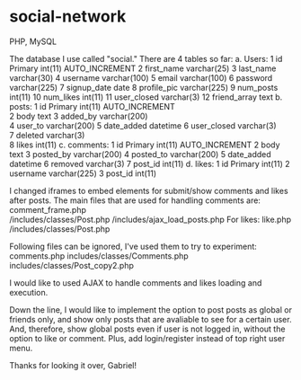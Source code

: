 # social-network
PHP, MySQL

The database I use called "social."
There are 4 tables so far:
a. Users:
	1	id  Primary	int(11)	AUTO_INCREMENT
	2	first_name	varchar(25)	
	3	last_name	varchar(30)
	4	username	varchar(100)
	5	email	varchar(100)
	6	password	varchar(225)
	7	signup_date	date
	8	profile_pic	varchar(225)
	9	num_posts	int(11)
	10	num_likes	int(11)	
	11	user_closed	varchar(3)
	12	friend_array	text
b. posts:
  1	id  Primary	int(11)	AUTO_INCREMENT	
	2	body	text
	3	added_by	varchar(200)	
	4	user_to varchar(200)
	5	date_added	datetime
	6	user_closed	varchar(3)	
	7	deleted	varchar(3)	
	8	likes	int(11)	
c. comments:
  1	id Primary	int(11)	AUTO_INCREMENT
	2	body	text
	3	posted_by	varchar(200)
	4	posted_to	varchar(200)
	5	date_added	datetime
	6	removed	varchar(3)
	7	post_id	int(11)
d. likes:
  1	id Primary	int(11)
	2	username	varchar(225)
	3	post_id	int(11)

I changed iframes to embed elements for submit/show comments and likes after posts.
The main files that are used for handling comments are:
  comment_frame.php  
  /includes/classes/Post.php
  /includes/ajax_load_posts.php
For likes:
  like.php
  /includes/classes/Post.php
  
Following files can be ignored, I've used them to try to experiment:
  comments.php
  includes/classes/Comments.php
  includes/classes/Post_copy2.php
  
I would like to used AJAX to handle comments and likes loading and execution.

Down the line, I would like to implement the option to post posts as global or friends only, and show only posts that are avaliable to see for a certain user.
And, therefore, show global posts even if user is not logged in, without the option to like or comment. Plus, add login/register instead of top right user menu.

Thanks for looking it over, Gabriel!
